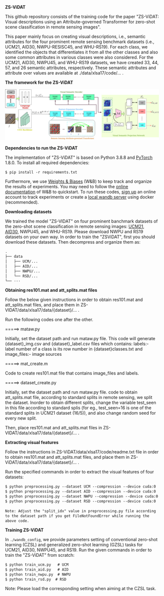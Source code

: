 **ZS-ViDAT**


This github repository consists of the training code for the paper  "ZS-ViDAT: Visual descriptions using an Attribute-governed Transformer for zero-shot scene classification in remote sensing images". 

This paper mainly focus on creating visual descriptions, i.e., semantic attributes for the four prominent remote sensing benchmark datasets (i.e., UCM21, AID30, NWPU-RESISC45, and WHU-RS19). For each class, we identified the objects that differentiates it from all the other classes and also some common attributes in various classes were also considered. For the UCM21, AID30, NWPU45, and WHU-RS19 datasets, we have created 33, 44, 57, and 26 semantic attributes, respectively. These semantic attributes and attribute over values are available at ./data/xlsa17/code/... .

**The framework for the ZS-ViDAT**

![](figs/zs-vidat5.jpg)

**Dependencies to run the ZS-ViDAT**

The implementation of "ZS-ViDAT" is based on Python 3.8.8 and [PyTorch](https://pytorch.org/) 1.8.0. To install all required dependencies:
```
$ pip install -r requirements.txt
```

Furthermore, we use [Weights & Biases](https://wandb.ai/site) (W&B) to keep track and organize the results of experiments. You may need to follow the [online documentation](https://docs.wandb.ai/quickstart) of W&B to quickstart. To run these codes, [sign up](https://app.wandb.ai/login?signup=true) an online account to track experiments or create a [local wandb server](https://hub.docker.com/r/wandb/local) using docker (recommended).


**Downloading datasets**

We trained the model "ZS-VIDAT" on four prominent banchmark datasets of the zero-shot scene classification in remote sensing images: [UCM21](http://weegee.vision.ucmerced.edu/datasets/landuse.html), [AID30](https://captain-whu.github.io/AID/), NWPU45, and WHU-RS19. Please download NWPU and RS19 datasets on your own way. In order to train the "ZSViDAT", first you should download these datasets. Then decompress and organize them as: 
```
.
├── data
│   ├── UCM/...
│   ├── AID/...
│   ├── NWPU/...
│   └── RSD/...
└── ···
```

**Obtaining res101.mat and att_splits.mat files**

Follow the below given instructions in order to obtain res101.mat and att_splits.mat files, and place them in ZS-VIDAT/data/xlsa17/data/{dataset}/... . 

Run the following codes one after the other.

=====> mataw.py

Initially, set the dataset path and run mataw.py file.
This code will generate {dataset}_img.csv and {dataset}_label.csv files which contains: labels:- label number of a class is its row number in {dataset}classes.txt and image_files:- image sources

=====> mat_create.m

Code to create res101.mat file that contains image_files and labels.

=====> dataset_create.py

Initially, set the dataset path and run mataw.py file.
code to obtain att_splits.mat file, according to standard splits in remote sensing, we split the dataset. 
Inorder to obtain different splits, change the variable test_seen in this file according to standard splis (for eg., test_seen=16 is one of the standard splits in UCM21 dataset (16/5)), and also change random seed for every new split.

Then, place res101.mat and att_splits.mat files in ZS-VIDAT/data/xlsa17/data/{dataset}/... .

**Extracting visual features**    

Follow the instructions in ZS-ViDAT/data/xlsa17/code/readme.txt file in order to obtain res101.mat and att_splits.mat files, and place them in ZS-ViDAT/data/xlsa17/data/{dataset}/... . 

Run the specified commands in order to extract the visual features of four datasets:

```
$ python preprocessing.py --dataset UCM --compression --device cuda:0 
$ python preprocessing.py --dataset AID --compression --device cuda:0
$ python preprocessing.py --dataset NWPU --compression --device cuda:0
$ python preprocessing.py --dataset RSD --compression --device cuda:0

Note: Adjust the "split_idx" value in preprocessing.py file according to the dataset path if you get FileNotFoundError while running the above code.
```

**Training ZS-ViDAT**

In `./wandb_config`, we provide parameters setting of conventional zero-shot learning (CZSL) and generalized zero-shot learning (GZSL) tasks for UCM21, AID30, NWPU45, and RS19. 
Run the given commands in order to train the "ZS-ViDAT" from scratch:

```
$ python train_ucm.py   # UCM
$ python train_aid.py   # AID
$ python train_nwpu.py  # NWPU
$ python train_rsd.py  # RSD
```
Note: Please load the corresponding setting when aiming at the CZSL task.
